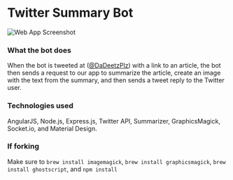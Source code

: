 # Twitter Summary Bot

![Web App Screenshot](http://i.imgur.com/MFOgZvN.png)

### What the bot does
When the bot is tweeted at ([@DaDeetzPlz](https://twitter.com/DaDeetzPlz/with_replies)) with a link to an article, the bot then sends a request to our app to summarize the article, create an image with the text from the summary, and then sends a tweet reply to the Twitter user.

### Technologies used
AngularJS, Node.js, Express.js, Twitter API, Summarizer, GraphicsMagick, Socket.io, and Material Design.

### If forking
Make sure to ```brew install imagemagick```, ```brew install graphicsmagick```, ```brew install ghostscript```, and ```npm install```
